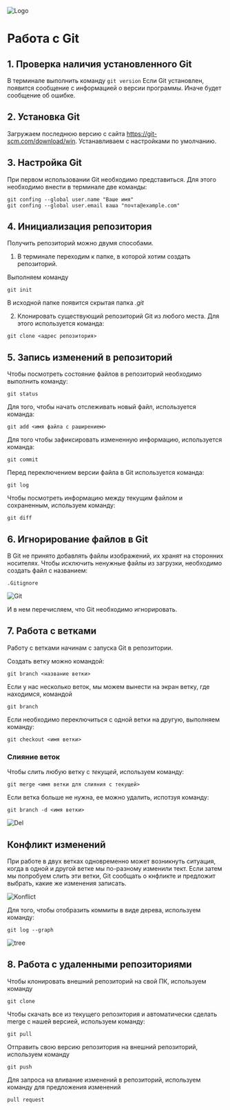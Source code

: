 ![Logo](logo@2x.png)
# Работа с Git #

## 1. Проверка наличия установленного Git
В терминале выполнить команду  `git version`
Если Git установлен, появится сообщение с информацией о версии программы. Иначе будет сообщение об ошибке. 

## 2. Установка Git 
Загружаем последнюю версию с сайта https://git-scm.com/download/win.
Устанавливаем с настройками по умолчанию.

## 3. Настройка Git
При первом использовании Git необходимо представиться. Для этого необходимо внести в терминале две команды:
```
git confing --global user.name "Ваше имя"
git confing --global user.email ваша "почта@example.com"
```
## 4. Инициализация репозитория 

Получить репозиторий можно двумя способами.
1. В терминале переходим к папке, в которой хотим создать репозиторий.

Выполняем команду 
```
git init
```
В исходной папке появится скрытая папка _.git_

2. Клонировать существующий репозиторий Git из любого места. Для этого используется команда:
```
git clone <адрес репозитория>
```
## 5. Запись изменений в репозиторий


Чтобы посмотреть состояние файлов в репозиторий необходимо выполнить команду:
```
git status
```
Для того, чтобы начать отслеживать новый файл, используется команда:
```
git add <имя файла с раширением>
```
Для того чтобы зафиксировать измененную информацию, используется команда:
```
git commit
```
Перед переключением версии файла в Git используется команда:
```
git log
```
Чтобы посмотреть информацию между текущим файлом и сохраненным, используем команду:
```
git diff
```

## 6. Игнорирование файлов в Git
В Git не принято добавлять файлы изображений, их хранят на сторонних носителях.
 Чтобы исключить ненужные файлы из загрузки, необходимо создать файл с названием:
```
.Gitignore
```
![Git](Git_ignor.png)

И в нем перечисляем, что Git необходимо игнорировать. 

## 7. Работа с ветками
Работу с ветками начинам с запуска Git в репозитории. 

Создать ветку можно командой:
```
git branch <название ветки>
```
Если у нас несколько веток, мы можем вынести на экран ветку, где находимся, командой
```
git branch
```

Если необходимо переключиться с одной ветки на другую, выполняем команду:
```
git checkout <имя ветки>
```
### Слияние веток ###
Чтобы слить любую ветку с _текущей_, используем команду:
```
git merge <имя ветки для слияния с текущей>
```
Если ветка больше не нужна, ее можно удалить, испотзуя команду:
```
git branch -d <имя ветки>
```

![Del](deleted_branch.png)

## Конфликт изменений ##
При работе в двух ветках одновременно может возникнуть ситуация, когда в одной и другой ветке мы по-разному изменили тект. Если затем мы попробуем слить эти ветки, Git сообщать о кнфликте и предложит выбрать, какие же изменения записать.

![Konflict](konflict.png)

Для того, чтобы отобразить коммиты в виде дерева, используем команду:
```
git log --graph
```
![tree](tree.png)

## 8. Работа с удаленными репозиториями

Чтобы клонировать внешний репозиторий на свой ПК, используем команду
```
git clone
```
Чтобы скачать все из текущего репозитория и автоматически сделать merge с нашей версией, используем команду:
```
git pull
```
Отправить свою версию репозитория на внешний репозиторий, используем команду
```
git push
```
Для запроса на вливание изменений в репозиторий, используем команду для предложения изменений
```
pull request
```

